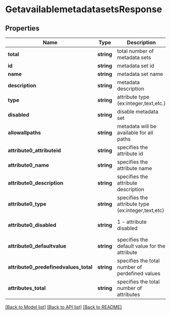 # GetavailablemetadatasetsResponse

## Properties
Name | Type | Description | Notes
------------ | ------------- | ------------- | -------------
**total** | **string** | total number of metadata sets | 
**id** | **string** | metadata set id | 
**name** | **string** | metadata set name | 
**description** | **string** | metadata description | 
**type** | **string** | attribute type (ex:integer,text,etc.) | 
**disabled** | **string** | disable metadata set | 
**allowallpaths** | **string** | metadata will be available for all paths | 
**attribute0_attributeid** | **string** | specifies the attribute id | 
**attribute0_name** | **string** | specifies the attribute name | 
**attribute0_description** | **string** | specifies the attribute description | 
**attribute0_type** | **string** | specifies the attribute type (ex:integer,text,etc) | 
**attribute0_disabled** | **string** | 1 - attribute disabled | 0 - attribute enabled | 
**attribute0_defaultvalue** | **string** | specifies the default value for the attribute | 
**attribute0_predefinedvalues_total** | **string** | specifies the total number of perdefined values | 
**attributes_total** | **string** | specifies the total number of attributes | 

[[Back to Model list]](../README.md#documentation-for-models) [[Back to API list]](../README.md#documentation-for-api-endpoints) [[Back to README]](../README.md)


